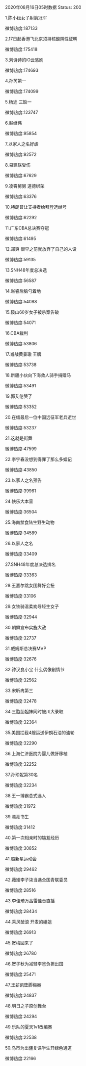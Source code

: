 2020年08月16日05时数据
Status: 200

1.陈小纭女子射箭冠军

微博热度:187133

2.17日起香港飞北京须持核酸阴性证明

微博热度:175418

3.刘诗诗的iO云感刷

微博热度:174693

4.孙芮第一

微博热度:174099

5.杨迪 三缺一

微博热度:123747

6.赵继伟

微博热度:95854

7.以家人之名好虐

微博热度:92572

8.易建联受伤

微博热度:67629

9.凌霄舅舅 道德绑架

微博热度:63376

10.特朗普让支持者给拜登选绰号

微博热度:62292

11.广东CBA总决赛夺冠

微博热度:61495

12.郑爽 很早之前就放弃了自己的人设

微博热度:59135

13.SNH48年度总决选

微博热度:56587

14.赵睿后脑勺着地

微博热度:54088

15.鞍山60岁女子被杀案告破

微博热度:54071

16.CBA裁判

微博热度:53806

17.肖战黄景瑜 王牌

微博热度:53738

18.新疆小伙向下海救人骑手捐赠马

微博热度:53491

19.郭艾伦哭了

微博热度:53352

20.在缅最后一位中国远征军老兵逝世

微博热度:53237

21.这就是街舞

微博热度:47599

22.李宇春没想到得罪了那么多娱记

微博热度:43850

23.以家人之名预告

微博热度:39961

24.快乐大本营

微博热度:36504

25.海南禁食陆生野生动物

微博热度:34589

26.以家人之名

微博热度:33409

27.SNH48年度总决选排名

微博热度:33363

28.王嘉尔跳女团舞好会扭

微博热度:33106

29.女铁骑温柔劝导轻生女子

微博热度:32944

30.朝鲜宣布实施大赦

微博热度:32737

31.威姆斯总决赛MVP

微博热度:32676

32.钟汉良小宝 什么偶像剧情节

微博热度:32562

33.宋昕冉第三

微博热度:32478

34.三胞胎姐妹同时被川大录取

微博热度:32364

35.美国拦截4艘运送伊朗石油的油轮

微博热度:32290

36.上海仁济医院为婴儿做肝移植

微博热度:32252

37.孙珍妮第30名

微博热度:32234

38.王一博霸总式选人

微博热度:31972

39.漂亮书生

微博热度:31412

40.第一次相亲时的尴尬经历

微博热度:30852

41.超新星运动会

微博热度:29462

42.薇娅李子柒当选全国青联委员

微博热度:28516

43.李佳琦万茜雷佳音直播

微博热度:28434

44.乘风破浪 开麦的姐姐

微博热度:26913

45.贺梅回来了

微博热度:26780

46.贺子秋为减轻李爸负担出国

微博热度:25471

47.王薪凯垫脚梅奥

微博热度:24837

48.明日之子原创舞台

微博热度:24294

49.乐队的夏天1v1改编赛

微博热度:22538

50.乌市为出疆复课学生开绿色通道

微博热度:22166

